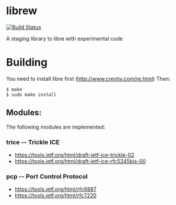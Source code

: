 # librew

[![Build Status](https://travis-ci.org/alfredh/rew.svg?branch=master)](https://travis-ci.org/alfredh/rew)


A staging library to libre with experimental code


# Building

You need to install libre first (http://www.creytiv.com/re.html)
Then:

```
$ make
$ sudo make install
```


## Modules:

The following modules are implemented:

### trice -- Trickle ICE

- https://tools.ietf.org/html/draft-ietf-ice-trickle-02
- https://tools.ietf.org/html/draft-ietf-ice-rfc5245bis-00

### pcp -- Port Control Protocol

- https://tools.ietf.org/html/rfc6887
- https://tools.ietf.org/html/rfc7220

